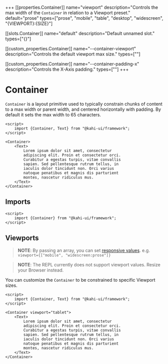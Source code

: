 +++
[[properties.Container]]
name="viewport"
description="Controls the max width of the <code>Container</code> in relation to a Viewport preset."
default="prose"
types=["prose", "mobile", "table", "desktop", "widescreen", "{VIEWPORT}:{SIZE}"]

[[slots.Container]]
name="default"
description="Default unnamed slot."
types=["{}"]

[[custom_properties.Container]]
name="--container-viewport"
description="Controls the default viewport max size."
types=["<length>"]

[[custom_properties.Container]]
name="--container-padding-x"
description="Controls the X-Axis padding."
types=["<length>"]
+++

# Container

`Container` is a layout primitive used to typically constrain chunks of content to a max width or parent width, and centered horizontally with padding. By default it sets the max width to 65 characters.

```svelte repl Container Preview
<script>
    import {Container, Text} from "@kahi-ui/framework";
</script>

<Container>
    <Text>
        Lorem ipsum dolor sit amet, consectetur
        adipiscing elit. Proin et consectetur orci.
        Curabitur a egestas turpis, vitae convallis
        sapien. Sed pellentesque rutrum tellus, in
        iaculis dolor tincidunt non. Orci varius
        natoque penatibus et magnis dis parturient
        montes, nascetur ridiculus mus.
    </Text>
</Container>
```

## Imports

```svelte default Container Imports
<script>
    import {Container} from "@kahi-ui/framework";
</script>
```

## Viewports

> **NOTE**: By passing an array, you can set [responsive values](../framework/responsitivity.md). e.g. `viewport={["mobile", "widescreen:prose"]}`

> **NOTE**: The REPL currently does not support viewport values. Resize your Browser instead.

You can customize the `Container` to be constrained to specific Viewport sizes.

```svelte repl Svelte Viewports
<script>
    import {Container, Text} from "@kahi-ui/framework";
</script>

<Container viewport="tablet">
    <Text>
        Lorem ipsum dolor sit amet, consectetur
        adipiscing elit. Proin et consectetur orci.
        Curabitur a egestas turpis, vitae convallis
        sapien. Sed pellentesque rutrum tellus, in
        iaculis dolor tincidunt non. Orci varius
        natoque penatibus et magnis dis parturient
        montes, nascetur ridiculus mus.
    </Text>
</Container>
```
